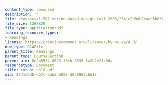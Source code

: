 ```yaml
---
content_type: resource
description: ''
file: /courses/1-561-motion-based-design-fall-2003/2341e5d8db7caab5b058d0b8969c6d17_connor_ch18.pdf
file_size: 1268829
file_type: application/pdf
learning_resource_types:
- Readings
license: https://creativecommons.org/licenses/by-nc-sa/4.0/
ocw_type: OCWFile
parent_title: Readings
parent_type: CourseSection
parent_uid: 8e2b5554-8623-f8cb-8835-5a2b2e21c9da
resourcetype: Document
title: connor_ch18.pdf
uid: 2341e5d8-db7c-aab5-b058-d0b8969c6d17
---
```

